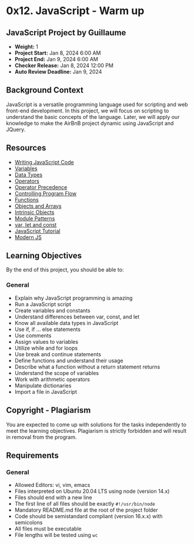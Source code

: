 # 0x12. JavaScript - Warm up

## JavaScript Project by Guillaume

- **Weight:** 1
- **Project Start:** Jan 8, 2024 6:00 AM
- **Project End:** Jan 9, 2024 6:00 AM
- **Checker Release:** Jan 8, 2024 12:00 PM
- **Auto Review Deadline:** Jan 9, 2024

## Background Context

JavaScript is a versatile programming language used for scripting and web front-end development. In this project, we will focus on scripting to understand the basic concepts of the language. Later, we will apply our knowledge to make the AirBnB project dynamic using JavaScript and JQuery.

## Resources

- [Writing JavaScript Code](link-to-resource)
- [Variables](link-to-resource)
- [Data Types](link-to-resource)
- [Operators](link-to-resource)
- [Operator Precedence](link-to-resource)
- [Controlling Program Flow](link-to-resource)
- [Functions](link-to-resource)
- [Objects and Arrays](link-to-resource)
- [Intrinsic Objects](link-to-resource)
- [Module Patterns](link-to-resource)
- [var, let and const](link-to-resource)
- [JavaScript Tutorial](link-to-resource)
- [Modern JS](link-to-resource)

## Learning Objectives

By the end of this project, you should be able to:

### General

- Explain why JavaScript programming is amazing
- Run a JavaScript script
- Create variables and constants
- Understand differences between var, const, and let
- Know all available data types in JavaScript
- Use if, if ... else statements
- Use comments
- Assign values to variables
- Utilize while and for loops
- Use break and continue statements
- Define functions and understand their usage
- Describe what a function without a return statement returns
- Understand the scope of variables
- Work with arithmetic operators
- Manipulate dictionaries
- Import a file in JavaScript

## Copyright - Plagiarism

You are expected to come up with solutions for the tasks independently to meet the learning objectives. Plagiarism is strictly forbidden and will result in removal from the program.

## Requirements

### General

- Allowed Editors: vi, vim, emacs
- Files interpreted on Ubuntu 20.04 LTS using node (version 14.x)
- Files should end with a new line
- The first line of all files should be exactly `#!/usr/bin/node`
- Mandatory README.md file at the root of the project folder
- Code should be semistandard compliant (version 16.x.x) with semicolons
- All files must be executable
- File lengths will be tested using `wc`

